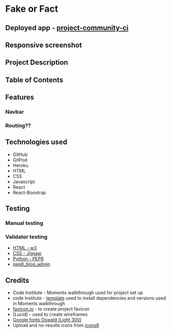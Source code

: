 # Fake or Fact
## Deployed app - [project-community-ci](https://project-community-ci.herokuapp.com/)

## Responsive screenshot


## Project Description

## Table of Contents

## Features
### Navbar
### Routing??




## Technologies used
-   GitHub
-   GitPod
-   Heroku
-   HTML
-   CSS
-   Javascript
-   React
-   React-Boostrap

## Testing

### Manual testing

### Validator testing
-   [HTML - w3]()
-   [CSS - Jigsaw]()
-   [Python - PEP8]()
-   [pep8_blog_admin]()

## Credits
-   Code Institute - Moments walkthrough used for project set up
-   code Institute - [template](https://github.com/Code-Institute-Org/cra-template-moments.git) used to install dependencies and versions used in Moments walkthrough
-   [favicon.io](https://favicon.io/favicon-generator/) - to create project favicon
-   [Lucid] - used to create wireframes
-   [Google fonts Oswald (Light 300)](https://fonts.google.com/specimen/Oswald?preview.text=Project%20Community&preview.text_type=custom)
-   Upload and no-results icons from [icons8](https://icons8.com/)